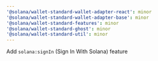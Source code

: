 ```yaml
---
'@solana/wallet-standard-wallet-adapter-react': minor
'@solana/wallet-standard-wallet-adapter-base': minor
'@solana/wallet-standard-features': minor
'@solana/wallet-standard-ghost': minor
'@solana/wallet-standard-util': minor
---
```


Add `solana:signIn` (Sign In With Solana) feature
